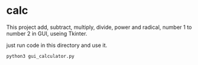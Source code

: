 # calc
This project add, subtract, multiply, divide, power and radical, number 1 to number 2 in GUI, useing Tkinter.

just run code in this directory and use it. 
```
python3 gui_calculator.py
```